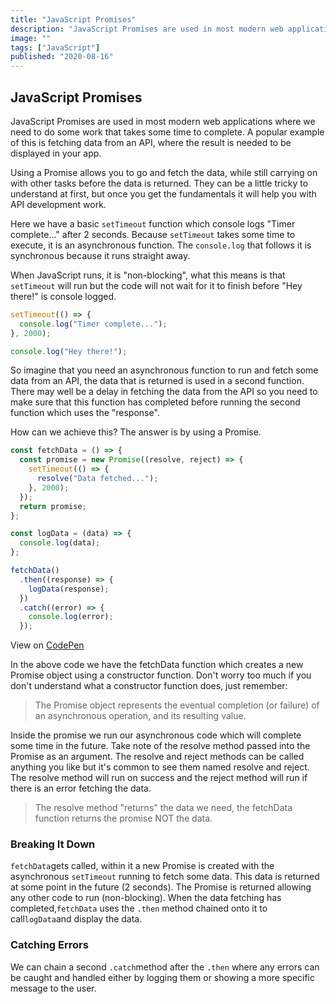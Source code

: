 ```yaml
---
title: "JavaScript Promises"
description: "JavaScript Promises are used in most modern web applications where we need to do some work that takes some time to complete. A popular example of this is fetching data from an API, where the result is needed to be displayed in your app."
image: ""
tags: ["JavaScript"]
published: "2020-08-16"
---
```


## JavaScript Promises

JavaScript Promises are used in most modern web applications where we need to do some work that takes some time to complete. A popular example of this is fetching data from an API, where the result is needed to be displayed in your app.

Using a Promise allows you to go and fetch the data, while still carrying on with other tasks before the data is returned. They can be a little tricky to understand at first, but once you get the fundamentals it will help you with API development work.

Here we have a basic `setTimeout` function which console logs "Timer complete..." after 2 seconds. Because `setTimeout` takes some time to execute, it is an asynchronous function. The `console.log` that follows it is synchronous because it runs straight away.

When JavaScript runs, it is "non-blocking", what this means is that `setTimeout` will run but the code will not wait for it to finish before "Hey there!" is console logged.

```js
setTimeout(() => {
  console.log("Timer complete...");
}, 2000);

console.log("Hey there!");
```

So imagine that you need an asynchronous function to run and fetch some data from an API, the data that is returned is used in a second function. There may well be a delay in fetching the data from the API so you need to make sure that this function has completed before running the second function which uses the "response".

How can we achieve this? The answer is by using a Promise.

```js
const fetchData = () => {
  const promise = new Promise((resolve, reject) => {
    setTimeout(() => {
      resolve("Data fetched...");
    }, 2000);
  });
  return promise;
};

const logData = (data) => {
  console.log(data);
};

fetchData()
  .then((response) => {
    logData(response);
  })
  .catch((error) => {
    console.log(error);
  });
```

View on [CodePen](https://codepen.io/garethredfern/pen/qBZONRM)

In the above code we have the fetchData function which creates a new Promise object using a constructor function. Don't worry too much if you don't understand what a constructor function does, just remember:

> The Promise object represents the eventual completion (or failure) of an asynchronous operation, and its resulting value.

Inside the promise we run our asynchronous code which will complete some time in the future. Take note of the resolve method passed into the Promise as an argument. The resolve and reject methods can be called anything you like but it's common to see them named resolve and reject. The resolve method will run on success and the reject method will run if there is an error fetching the data.

> The resolve method "returns" the data we need, the fetchData function returns the promise NOT the data.

### Breaking It Down

`fetchData`gets called, within it a new Promise is created with the asynchronous `setTimeout` running to fetch some data. This data is returned at some point in the future (2 seconds). The Promise is returned allowing any other code to run (non-blocking). When the data fetching has completed,`fetchData` uses the `.then` method chained onto it to call`logData`and display the data.

### Catching Errors

We can chain a second `.catch`method after the `.then` where any errors can be caught and handled either by logging them or showing a more specific message to the user.
